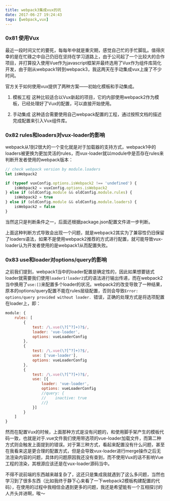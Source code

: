 ```yaml
---
title: webpack3集成vux的坑
date: 2017-06-27 19:24:43
tags: [webpack,vux]
---
```


### 0x81 使用Vux
最近一段时间又忙的要死，每每年中就是重灾期，感觉自己忙的手忙脚乱。值得庆幸的是在忙碌之中自己仍旧在坚持在学习道路上，由于公司起了一个比较大的合作项目，并打算投入使用Vue作为javascript框架并最终选用了Vux作为组件库简化开发，由于刚从webpack1转到webpack3，我这两天在手动集成vux上废了不少时间。

官方关于如何使用vux提供了两种方案——初始化模板和手动集成。
1. 模板工程
    这种比较适合以Vux新起的项目，它的内部使用webpack2作为模板，已经处理好了Vux的配置，可以直接开始使用。

2. 手动集成
    这种适合需要使用自己webpack配置的工程，通过按照文档的描述完成配置来引入Vux组件库。

### 0x82 rules和loaders对vux-loader的影响
webpack从1到2很大的一个变化就是对于加载器的支持方式，webpack1中的loaders被更换为更加灵活的rules，而vux-loader就以module中是否存在rules来判断开发者使用的webpack版本：
```JavaScript
// check webpack version by module.loaders
let isWebpack2

if (typeof vuxConfig.options.isWebpack2 !== 'undefined') {
    isWebpack2 = vuxConfig.options.isWebpack2
} else if (oldConfig.module && oldConfig.module.rules) {
    isWebpack2 = true
} else if (oldConfig.module && oldConfig.module.loaders) {
    isWebpack2 = false
}
```
当然这只是判断条件之一，后面还根据package.json配置文件进一步判断。

上面这种判断方式导致会出现一个问题，就是webpack2其实为了兼容性仍旧保留了loaders语法，如果不是使用webpack2推荐的方式进行配置，就可能导致vux-loader认为开发者使用的是webpack1从而配置失败。

### 0x83 use和loader对options/query的影响
之前我们提到，webpack1当中的loader配置是确定性的，因此如果想要链式loader就需要我们使用`loader1!loader2`式的语法进行输出传递，而在webpack2当中换用了`use:[]`来配置多个loader的状况。webpack2的改变导致了一种结果，原本的options/query配置不能在rules层级配置，否则会导致`Error: options/query provided without loader. `错误，正确的处理方式是将选项配置在loader上，即：
```JavaScript
module: {
    rules: [
        {
            test: /\.vue(\?[^?]+)?$/,
            loader: 'vue-loader',
            options: vueLoaderConfig
        },
        {
            test: /\.vue(\?[^?]+)?$/,
            use: ['vue-loader'],
            options: vueLoaderConfig
        },
        {
            test: /\.vue(\?[^?]+)?$/,
            use: [{
                loader: 'vue-loader',
                options: vueLoaderConfig
                //query: {
                //    inactive: true
                //}
            }]
        }
    ]
}
```
然而在配置Vux的时候，上面那种方式是没有问题的，和使用脚手架产生的模板代码一致，也就是对于.vue文件我们使用带选项的vue-loader加载文件，而第二种方式则会触发上面提到的错误。对于第三种方式，看起来配置没有什么问题，甚至在我看来这是更合理的配置方式，但是会导致vux-loader进行merge操作之后无法渲染内容的问题，具体的问题原因我还没有查到，而不使用Vux的话不影响Vue工程的渲染，其根源应该还是在vux-loader源码当中。

不得不说前端的东西越来越复杂了，这还只是集成我就遇到了这么多问题，当然也学习到了很多东西（比如我终于静下心来看了一下webpack2模板构建配置的代码），在使用的过程中我相信会遇到更多的问题，我还是希望能有一个互相探讨的人齐头并进啊，唉～
